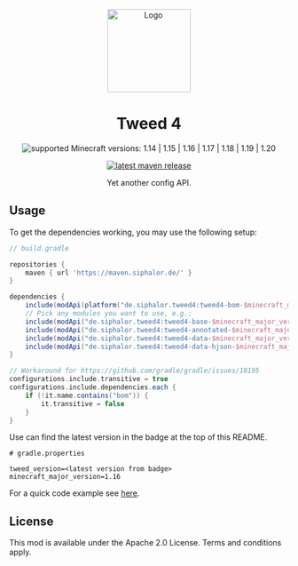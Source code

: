 <div align="center">
    <img src="logo.png?raw=true" alt="Logo" width="150" height="150" />

# Tweed 4

![supported Minecraft versions: 1.14 | 1.15 | 1.16 | 1.17 | 1.18 | 1.19 | 1.20](https://img.shields.io/badge/support%20for%20MC-1.14%20%7C%201.15%20%7C%201.16%20%7C%201.17%20%7C%201.18%20%7C%201.19%20%7C%201.20-%2356AD56?style=for-the-badge)


[![latest maven release](https://img.shields.io/maven-metadata/v?color=0f9fbc&metadataUrl=https%3A%2F%2Fmaven.siphalor.de%2Fde%2Fsiphalor%2Ftweed4%2Ftweed4-bom-1.16%2Fmaven-metadata.xml&style=flat-square)](https://maven.siphalor.de/de/siphalor/tweed4/)

Yet another config API.

</div>

## Usage

To get the dependencies working, you may use the following setup:
```groovy
// build.gradle

repositories {
	maven { url 'https://maven.siphalor.de/' }
}

dependencies {
	include(modApi(platform("de.siphalor.tweed4:tweed4-bom-$minecraft_major_version:$tweed_version")))
	// Pick any modules you want to use, e.g.:
	include(modApi("de.siphalor.tweed4:tweed4-base-$minecraft_major_version"))
	include(modApi("de.siphalor.tweed4:tweed4-annotated-$minecraft_major_version"))
	include(modApi("de.siphalor.tweed4:tweed4-data-$minecraft_major_version"))
	include(modApi("de.siphalor.tweed4:tweed4-data-hjson-$minecraft_major_version"))
}

// Workaround for https://github.com/gradle/gradle/issues/10195
configurations.include.transitive = true
configurations.include.dependencies.each {
	if (!it.name.contains("bom")) {
		it.transitive = false
	}
}
```

Use can find the latest version in the badge at the top of this README.
```properties
# gradle.properties

tweed_version=<latest version from badge>
minecraft_major_version=1.16
```

For a quick code example see [here](tweed-testmod/src/main/java/de/siphalor/tweedtest/Config.java).

## License

This mod is available under the Apache 2.0 License. Terms and conditions apply.
